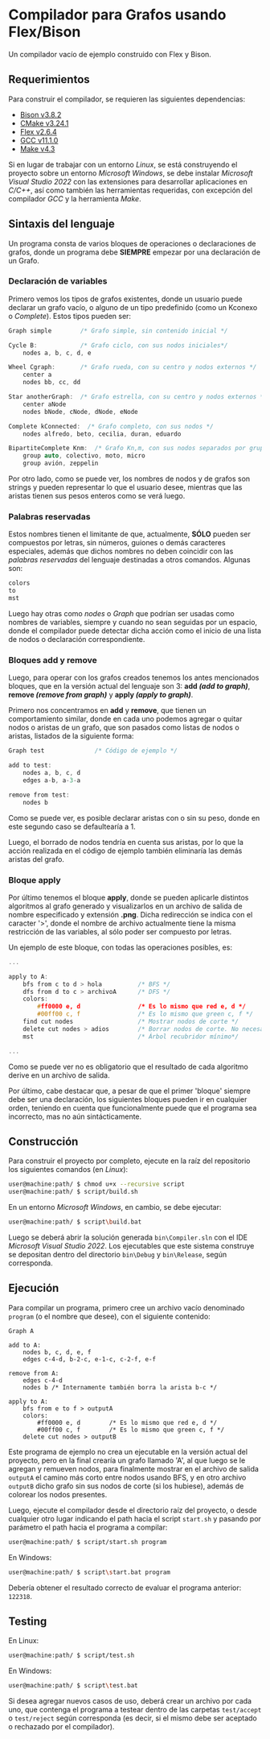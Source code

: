 # Compilador para Grafos usando Flex/Bison

Un compilador vacío de ejemplo construido con Flex y Bison.

## Requerimientos

Para construir el compilador, se requieren las siguientes dependencias:

* [Bison v3.8.2](https://www.gnu.org/software/bison/)
* [CMake v3.24.1](https://cmake.org/)
* [Flex v2.6.4](https://github.com/westes/flex)
* [GCC v11.1.0](https://gcc.gnu.org/)
* [Make v4.3](https://www.gnu.org/software/make/)

Si en lugar de trabajar con un entorno _Linux_, se está construyendo el proyecto sobre un entorno _Microsoft Windows_, se debe instalar _Microsoft Visual Studio 2022_ con las extensiones para desarrollar aplicaciones en _C/C++_, así como también las herramientas requeridas, con excepción del compilador _GCC_ y la herramienta _Make_.

## Sintaxis del lenguaje

Un programa consta de varios bloques de operaciones o declaraciones de grafos, donde un programa debe **SIEMPRE** empezar por una declaración de un Grafo.

### Declaración de variables

Primero vemos los tipos de grafos existentes, donde un usuario puede declarar un grafo vacío, o alguno de un tipo predefinido (como un Kconexo o *Complete*). Estos tipos pueden ser:

```c
Graph simple        /* Grafo simple, sin contenido inicial */

Cycle B:            /* Grafo ciclo, con sus nodos iniciales*/
    nodes a, b, c, d, e

Wheel Cgraph:       /* Grafo rueda, con su centro y nodos externos */
    center a
    nodes bb, cc, dd

Star anotherGraph:  /* Grafo estrella, con su centro y nodos externos */
    center aNode
    nodes bNode, cNode, dNode, eNode

Complete kConnected:  /* Grafo completo, con sus nodos */
    nodes alfredo, beto, cecilia, duran, eduardo

BipartiteComplete Knm:  /* Grafo Kn,m, con sus nodos separados por grupo */
    group auto, colectivo, moto, micro
    group avión, zeppelin
```

Por otro lado, como se puede ver, los nombres de nodos y de grafos son strings y pueden representar lo que el usuario desee, mientras que las aristas tienen sus pesos enteros como se verá luego.

### Palabras reservadas

Estos nombres tienen el limitante de que, actualmente, **SÓLO** pueden ser compuestos por letras, sin números, guiones o demás caracteres especiales, además que dichos nombres no deben coincidir con las *palabras reservadas* del lenguaje destinadas a otros comandos. Algunas son:

```c
colors
to
mst
```

Luego hay otras como *nodes* o *Graph* que podrían ser usadas como nombres de variables, siempre y cuando no sean seguidas por un espacio, donde el compilador puede detectar dicha acción como el inicio de una lista de nodos o declaración correspondiente.

### Bloques add y remove

Luego, para operar con los grafos creados tenemos los antes mencionados bloques, que en la versión actual del lenguaje son 3: **add *(add to graph)***, **remove *(remove from graph)*** y **apply *(apply to graph)***.

Primero nos concentramos en **add** y **remove**, que tienen un comportamiento similar, donde en cada uno podemos agregar o quitar nodos o aristas de un grafo, que son pasados como listas de nodos o aristas, listados de la siguiente forma:

```c
Graph test              /* Código de ejemplo */

add to test:
    nodes a, b, c, d
    edges a-b, a-3-a

remove from test:
    nodes b
```

Como se puede ver, es posible declarar aristas con o sin su peso, donde en este segundo caso se defaultearía a 1.

Luego, el borrado de nodos tendría en cuenta sus aristas, por lo que la acción realizada en el código de ejemplo también eliminaría las demás aristas del grafo.

### Bloque apply

Por último tenemos el bloque **apply**, donde se pueden aplicarle distintos algoritmos al grafo generado y visualizarlos en un archivo de salida de nombre especificado y extensión **.png**. Dicha redirección se indica con el caracter '>', donde el nombre de archivo actualmente tiene la misma restricción de las variables, al sólo poder ser compuesto por letras.

Un ejemplo de este bloque, con todas las operaciones posibles, es:

```c
...

apply to A:
    bfs from c to d > hola          /* BFS */
    dfs from d to c > archivoA      /* DFS */
    colors:
        #ff0000 e, d		        /* Es lo mismo que red e, d */
        #00ff00 c, f		        /* Es lo mismo que green c, f */
    find cut nodes                  /* Mostrar nodos de corte */
    delete cut nodes > adios        /* Borrar nodos de corte. No necesariamente se debe haber ejecutado find fut nodes antes */
    mst                             /* Árbol recubridor mínimo*/

...
```

Como se puede ver no es obligatorio que el resultado de cada algoritmo derive en un archivo de salida.

Por último, cabe destacar que, a pesar de que el primer 'bloque' siempre debe ser una declaración, los siguientes bloques pueden ir en cualquier orden, teniendo en cuenta que funcionalmente puede que el programa sea incorrecto, mas no aún sintácticamente.

## Construcción

Para construir el proyecto por completo, ejecute en la raíz del repositorio los siguientes comandos (en _Linux_):

```bash
user@machine:path/ $ chmod u+x --recursive script
user@machine:path/ $ script/build.sh
```

En un entorno _Microsoft Windows_, en cambio, se debe ejecutar:

```bash
user@machine:path/ $ script\build.bat
```

Luego se deberá abrir la solución generada `bin\Compiler.sln` con el IDE _Microsoft Visual Studio 2022_. Los ejecutables que este sistema construye se depositan dentro del directorio `bin\Debug` y `bin\Release`, según corresponda.

## Ejecución

Para compilar un programa, primero cree un archivo vacío denominado `program` (o el nombre que desee), con el siguiente contenido:

```
Graph A

add to A:
    nodes b, c, d, e, f
    edges c-4-d, b-2-c, e-1-c, c-2-f, e-f

remove from A:
    edges c-4-d
    nodes b	/* Internamente también borra la arista b-c */

apply to A:
    bfs from e to f > outputA
    colors:
        #ff0000 e, d		/* Es lo mismo que red e, d */
        #00ff00 c, f		/* Es lo mismo que green c, f */
    delete cut nodes > outputB
```

Este programa de ejemplo no crea un ejecutable en la versión actual del proyecto, pero en la final crearía un grafo llamado 'A', al que luego se le agregan y remueven nodos, para finalmente mostrar en el archivo de salida `outputA` el camino más corto entre nodos usando BFS, y en otro archivo `outputB` dicho grafo sin sus nodos de corte (si los hubiese), además de colorear los nodos presentes.

Luego, ejecute el compilador desde el directorio raíz del proyecto, o desde cualquier otro lugar indicando el path hacia el script `start.sh` y pasando por parámetro el path hacia el programa a compilar:

```bash
user@machine:path/ $ script/start.sh program
```

En Windows:

```bash
user@machine:path/ $ script\start.bat program
```

Debería obtener el resultado correcto de evaluar el programa anterior: `122318`.

## Testing

En Linux:

```bash
user@machine:path/ $ script/test.sh
```

En Windows:

```bash
user@machine:path/ $ script\test.bat
```

Si desea agregar nuevos casos de uso, deberá crear un archivo por cada uno, que contenga el programa a testear dentro de las carpetas `test/accept` o `test/reject` según corresponda (es decir, si el mismo debe ser aceptado o rechazado por el compilador).
